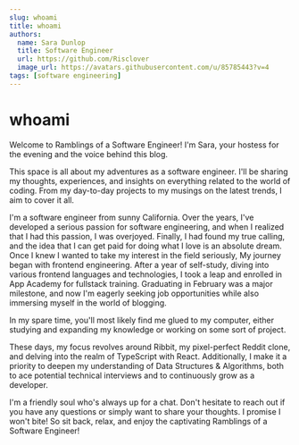 ```yaml
---
slug: whoami
title: whoami
authors:
  name: Sara Dunlop
  title: Software Engineer
  url: https://github.com/Risclover
  image_url: https://avatars.githubusercontent.com/u/85785443?v=4
tags: [software engineering]
---
```


# whoami

Welcome to Ramblings of a Software Engineer! I'm Sara, your hostess for the evening and the voice behind this blog.

This space is all about my adventures as a software engineer. I'll be sharing my thoughts, experiences, and insights on everything related to the world of coding. From my day-to-day projects to my musings on the latest trends, I aim to cover it all.

I'm a software engineer from sunny California. Over the years, I've developed a serious passion for software engineering, and when I realized that I had this passion, I was overjoyed. Finally, I had found my true calling, and the idea that I can get paid for doing what I love is an absolute dream. Once I knew I wanted to take my interest in the field seriously, My journey began with frontend engineering. After a year of self-study, diving into various frontend languages and technologies, I took a leap and enrolled in App Academy for fullstack training. Graduating in February was a major milestone, and now I'm eagerly seeking job opportunities while also immersing myself in the world of blogging.

In my spare time, you'll most likely find me glued to my computer, either studying and expanding my knowledge or working on some sort of project.


These days, my focus revolves around Ribbit, my pixel-perfect Reddit clone, and delving into the realm of TypeScript with React. Additionally, I make it a priority to deepen my understanding of Data Structures & Algorithms, both to ace potential technical interviews and to continuously grow as a developer.

I'm a friendly soul who's always up for a chat. Don't hesitate to reach out if you have any questions or simply want to share your thoughts. I promise I won't bite! So sit back, relax, and enjoy the captivating Ramblings of a Software Engineer!
